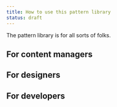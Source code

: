 ```yaml
---
title: How to use this pattern library
status: draft
---
```


The pattern library is for all sorts of folks.


## For content managers


## For designers


## For developers
